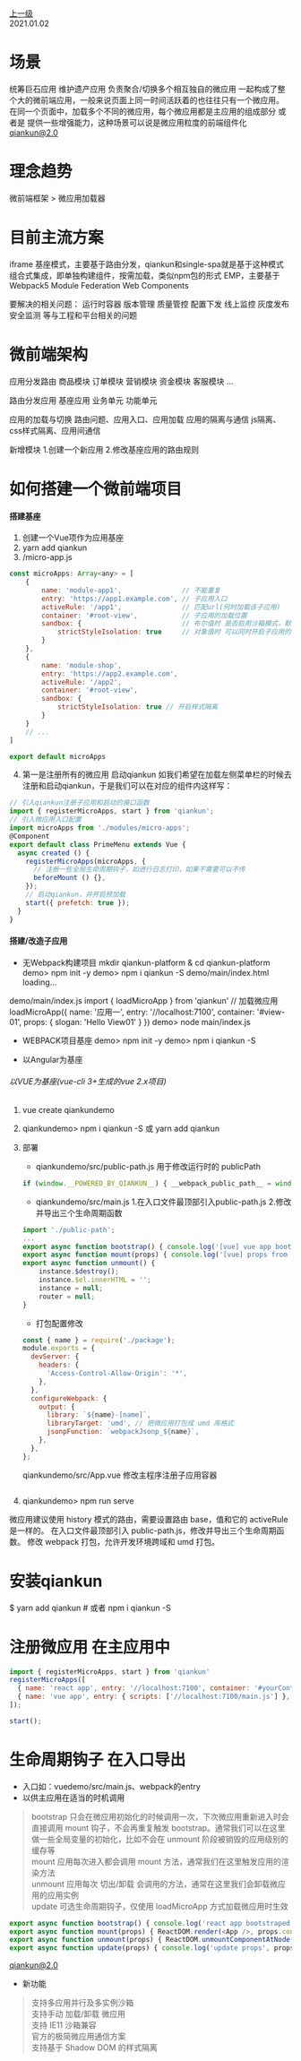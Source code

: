<div class="extend-header">
<div class="info">
<a class="back" href="./">上一级</a>
<div class="mini">
<span>2021.01.02</span>
</div>
</div>
<div class="content">


</div>
</div>



# 场景
统筹巨石应用
维护遗产应用
负责聚合/切换多个相互独自的微应用 一起构成了整个大的微前端应用，一般来说页面上同一时间活跃着的也往往只有一个微应用。
在同一个页面中，加载多个不同的微应用，每个微应用都是主应用的组成部分 或者是 提供一些增强能力，这种场景可以说是微应用粒度的前端组件化 [qiankun@2.0]()

# 理念趋势
微前端框架 > 微应用加载器

# 目前主流方案
iframe
基座模式，主要基于路由分发，qiankun和single-spa就是基于这种模式
组合式集成，即单独构建组件，按需加载，类似npm包的形式
EMP，主要基于Webpack5 Module Federation
Web Components

要解决的相关问题：
运行时容器
版本管理
质量管控
配置下发
线上监控
灰度发布
安全监测
等与工程和平台相关的问题


# 微前端架构

应用分发路由
商品模块 订单模块 营销模块 资金模块 客服模块 ...

路由分发应用
基座应用
    业务单元
        功能单元

应用的加载与切换
    路由问题、应用入口、应用加载
应用的隔离与通信
    js隔离、css样式隔离、应用间通信


新增模块
1.创建一个新应用
2.修改基座应用的路由规则

# 如何搭建一个微前端项目

#### 搭建基座
1. 创建一个Vue项作为应用基座
2. yarn add qiankun
3. /micro-app.js
```js
const microApps: Array<any> = [
    {
        name: 'module-app1',               // 不能重复
        entry: 'https://app1.example.com', // 子应用入口
        activeRule: '/app1',               // 匹配url(何时加载该子应用)
        container: '#root-view',           // 子应用的加载位置
        sandbox: {                         // 布尔值时 是否启用沙箱模式，默认为true
            strictStyleIsolation: true     // 对象值时 可以同时开启子应用的样式隔离
        }
    }, 
    {
        name: 'module-shop',
        entry: 'https://app2.example.com',
        activeRule: '/app2',
        container: '#root-view',
        sandbox: {
            strictStyleIsolation: true // 开启样式隔离
        }
    }
    // ...
]

export default microApps
```
4. 第一是注册所有的微应用 启动qiankun
    如我们希望在加载左侧菜单栏的时候去注册和启动qiankun，于是我们可以在对应的组件内这样写：
```js
// 引入qiankun注册子应用和启动的接口函数
import { registerMicroApps, start } from 'qiankun';
// 引入微应用入口配置
import microApps from './modules/micro-apps';
@Component
export default class PrimeMenu extends Vue {
  async created () {
    registerMicroApps(microApps, {
      // 注册一些全局生命周期钩子，如进行日志打印，如果不需要可以不传
      beforeMount () {},
    });
    // 启动qiankun，并开启预加载
    start({ prefetch: true });
  }
}
```

#### 搭建/改造子应用
+ 无Webpack构建项目
mkdir qiankun-platform & cd qiankun-platform
demo> npm init -y
demo> npm i qiankun -S
demo/main/index.html
  <!DOCTYPE html>
  <html>
  <head>
      <meta charset="UTF-8">
      <meta name="viewport" content="width=device-width, initial-scale=1.0">
      <title>Document</title>
  </head>
  <body>
      <div id="view-01">loading...</div>
  </body>
  </html>

demo/main/index.js
  import { loadMicroApp } from 'qiankun'
  // 加载微应用
  loadMicroApp({
    name: '应用一',
    entry: '//localhost:7100',
    container: '#view-01',
    props: {
      slogan: 'Hello View01'
    }
  })
demo> node main/index.js



+ WEBPACK项目基座
demo> npm init -y
demo> npm i qiankun -S

+ 以Angular为基座

###### 以VUE为基座(vue-cli 3+生成的vue 2.x项目)
1. vue create qiankundemo
2. qiankundemo> npm i qiankun -S 或 yarn add qiankun
3. 部署
    - qiankundemo/src/public-path.js 用于修改运行时的 publicPath
    ```js
    if (window.__POWERED_BY_QIANKUN__) { __webpack_public_path__ = window.__INJECTED_PUBLIC_PATH_BY_QIANKUN__ }
    ```

    - qiankundemo/src/main.js 1.在入口文件最顶部引入public-path.js 2.修改并导出三个生命周期函数
    ```js
    import './public-path';
    ...
    export async function bootstrap() { console.log('[vue] vue app bootstraped') }
    export async function mount(props) { console.log('[vue] props from main framework', props); render(props) }
    export async function unmount() {
        instance.$destroy();
        instance.$el.innerHTML = '';
        instance = null;
        router = null;
    }
    ```

    - 打包配置修改
    ```js
    const { name } = require('./package');
    module.exports = {
      devServer: {
        headers: {
          'Access-Control-Allow-Origin': '*',
        },
      },
      configureWebpack: {
        output: {
          library: `${name}-[name]`,
          libraryTarget: 'umd', // 把微应用打包成 umd 库格式
          jsonpFunction: `webpackJsonp_${name}`,
        },
      },
    };
    ```

    qiankundemo/src/App.vue 修改主程序注册子应用容器
    ```

    ```

9. qiankundemo> npm run serve




微应用建议使用 history 模式的路由，需要设置路由 base，值和它的 activeRule 是一样的。
在入口文件最顶部引入 public-path.js，修改并导出三个生命周期函数。
修改 webpack 打包，允许开发环境跨域和 umd 打包。















# 安装qiankun
$ yarn add qiankun # 或者 npm i qiankun -S

# 注册微应用 在主应用中
```js
import { registerMicroApps, start } from 'qiankun'
registerMicroApps([
  { name: 'react app', entry: '//localhost:7100', container: '#yourContainer', activeRule: '/yourActiveRule' ,
  { name: 'vue app', entry: { scripts: ['//localhost:7100/main.js'] }, container: '#yourContainer2', activeRule: '/yourActiveRule2' }
]);

start();
```

# 生命周期钩子 在入口导出
- 入口如：vuedemo/src/main.js、webpack的entry
- 以供主应用在适当的时机调用 
 > bootstrap 只会在微应用初始化的时候调用一次，下次微应用重新进入时会直接调用 mount 钩子，不会再重复触发 bootstrap。通常我们可以在这里做一些全局变量的初始化，比如不会在 unmount 阶段被销毁的应用级别的缓存等<br>
 > mount     应用每次进入都会调用 mount 方法，通常我们在这里触发应用的渲染方法<br>
 > unmount   应用每次 切出/卸载 会调用的方法，通常在这里我们会卸载微应用的应用实例<br>
 > update    可选生命周期钩子，仅使用 loadMicroApp 方式加载微应用时生效<br>
```js
export async function bootstrap() { console.log('react app bootstraped') }
export async function mount(props) { ReactDOM.render(<App />, props.container ? props.container.querySelector('#root') : document.getElementById('root')) }
export async function unmount(props) { ReactDOM.unmountComponentAtNode(props.container ? props.container.querySelector('#root') : document.getElementById('root')) }
export async function update(props) { console.log('update props', props) }
```




qiankun@2.0 
+ 新功能
> 支持多应用并行及多实例沙箱<br>
> 支持手动 加载/卸载 微应用<br>
> 支持 IE11 沙箱兼容<br>
> 官方的极简微应用通信方案<br>
> 支持基于 Shadow DOM 的样式隔离<br>






